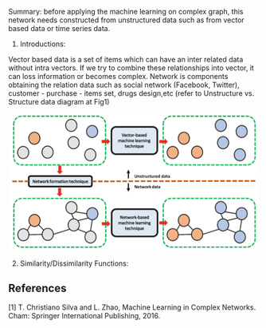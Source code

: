 Summary: before applying the machine learning on complex graph, this network needs constructed from unstructured data such as from vector based data or time series data.

1. Introductions:

Vector based data is a set of items which can have an inter related data without intra vectors. If we try to combine these relationships into vector, it can loss information or becomes complex. Network is components obtaining the relation data such as social network (Facebook, Twitter), customer - purchase - items set, drugs design,etc (refer to Unstructure vs. Structure data diagram at Fig1)

<img title='Fig. 1 Unstructure vs. Structure data &[1&]' src='https://github.com/mbuihuynh/GNN/blob/main/images/rpt1_GraphPresent.png' width="1000" alt='Unstructure vs. Structure data'>

2. Similarity/Dissimilarity Functions:











## References

[1] T. Christiano Silva and L. Zhao, Machine Learning in Complex Networks. Cham: Springer International Publishing, 2016.
